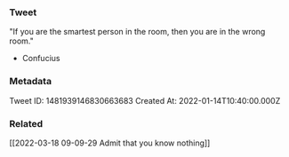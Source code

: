 ### Tweet
"If you are the smartest person in the room, then you are in the wrong room."

- Confucius

### Metadata
Tweet ID: 1481939146830663683
Created At: 2022-01-14T10:40:00.000Z

### Related
[[2022-03-18 09-09-29 Admit that you know nothing]]

